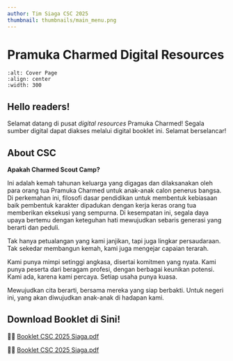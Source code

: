 ```yaml
---
author: Tim Siaga CSC 2025
thumbnail: thumbnails/main_menu.png
---
```


# Pramuka Charmed Digital Resources

```{image} _static/images/camp.png
:alt: Cover Page
:align: center
:width: 300
```

## Hello readers!

Selamat datang di pusat *digital resources* Pramuka Charmed!
Segala sumber digital dapat diakses melalui digital booklet ini. Selamat berselancar!

## About CSC

**Apakah Charmed Scout Camp?**

Ini adalah kemah tahunan keluarga yang digagas dan dilaksanakan oleh para orang tua Pramuka Charmed untuk anak-anak calon penerus bangsa.
Di perkemahan ini, filosofi dasar pendidikan untuk membentuk kebiasaan baik pembentuk karakter dipadukan dengan kerja keras orang tua memberikan eksekusi yang sempurna.
Di kesempatan ini, segala daya upaya bertemu dengan keteguhan hati mewujudkan sebaris generasi yang berarti dan peduli.

Tak hanya petualangan yang kami janjikan, tapi juga lingkar persaudaraan.
Tak sekedar membangun kemah, kami juga mengejar capaian terarah.

Kami punya mimpi setinggi angkasa, disertai komitmen yang nyata.
Kami punya peserta dari beragam profesi, dengan berbagai keunikan potensi.
Kami ada, karena kami percaya.
Setiap usaha punya kuasa.

Mewujudkan cita berarti, bersama mereka yang siap berbakti.
Untuk negeri ini, yang akan diwujudkan anak-anak di hadapan kami.


## Download Booklet di Sini!

🫱🏻 [Booklet CSC 2025 Siaga.pdf](_static/booklet_csc_2025_siaga.pdf)

🫱🏻 [Booklet CSC 2025 Siaga.pdf](_static/booklet_csc_2025_siaga.pdf)
